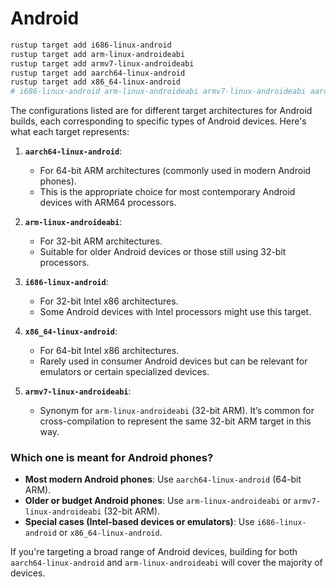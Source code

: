 # Android

```sh
rustup target add i686-linux-android
rustup target add arm-linux-androideabi
rustup target add armv7-linux-androideabi
rustup target add aarch64-linux-android
rustup target add x86_64-linux-android
# i686-linux-android arm-linux-androideabi armv7-linux-androideabi aarch64-linux-android x86_64-linux-android
```

The configurations listed are for different target architectures for Android builds, each corresponding to specific types of Android devices. Here's what each target represents:

1. **`aarch64-linux-android`**:

   - For 64-bit ARM architectures (commonly used in modern Android phones).
   - This is the appropriate choice for most contemporary Android devices with ARM64 processors.

2. **`arm-linux-androideabi`**:

   - For 32-bit ARM architectures.
   - Suitable for older Android devices or those still using 32-bit processors.

3. **`i686-linux-android`**:

   - For 32-bit Intel x86 architectures.
   - Some Android devices with Intel processors might use this target.

4. **`x86_64-linux-android`**:

   - For 64-bit Intel x86 architectures.
   - Rarely used in consumer Android devices but can be relevant for emulators or certain specialized devices.

5. **`armv7-linux-androideabi`**:
   - Synonym for `arm-linux-androideabi` (32-bit ARM). It’s common for cross-compilation to represent the same 32-bit ARM target in this way.

### Which one is meant for Android phones?

- **Most modern Android phones**: Use `aarch64-linux-android` (64-bit ARM).
- **Older or budget Android phones**: Use `arm-linux-androideabi` or `armv7-linux-androideabi` (32-bit ARM).
- **Special cases (Intel-based devices or emulators)**: Use `i686-linux-android` or `x86_64-linux-android`.

If you're targeting a broad range of Android devices, building for both `aarch64-linux-android` and `arm-linux-androideabi` will cover the majority of devices.
